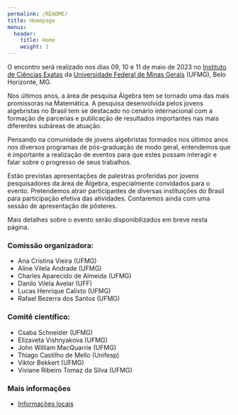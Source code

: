 ```yaml
---
permalink: /README/
title: Homepage
menus:
  header:
    title: Home
    weight: 1
---
```

O encontro será realizado nos dias 09, 10 e 11 de maio de 2023 no [Instituto de Ciências Exatas](https://www.icex.ufmg.br) da [Universidade Federal de Minas Gerais](https://ufmg.br) (UFMG), Belo Horizonte, MG.

Nos últimos anos, a área de pesquisa Álgebra tem se tornado uma das mais promissoras na Matemática. A pesquisa desenvolvida pelos jovens algebristas no Brasil tem se destacado no cenário internacional com a formação de parcerias e publicação de resultados importantes nas mais diferentes subáreas de atuação.

Pensando na comunidade de jovens algebristas formados nos últimos anos nos diversos programas de pós-graduação de modo geral, entendemos que é importante a realização de eventos para que estes possam interagir e falar sobre o progresso de seus trabalhos. 

Estão previstas apresentações de palestras proferidas por jovens pesquisadores da área de Álgebra, especialmente convidados para o evento. Pretendemos atrair participantes de diversas instituições do Brasil para participação efetiva das atividades. Contaremos ainda com uma sessão de apresentação de pôsteres.

Mais detalhes sobre o evento serão disponibilizados em breve nesta página.


### Comissão organizadora:
- Ana Cristina Vieira (UFMG)
- Aline Vilela Andrade (UFMG)
- Charles Aparecido de Almeida (UFMG)
- Danilo Vilela Avelar (UFF)
- Lucas Henrique Calixto (UFMG)
- Rafael Bezerra dos Santos (UFMG)

### Comitê científico:
- Csaba Schneider (UFMG)
- Elizaveta Vishnyakova (UFMG)
- John William MacQuarrie (UFMG)
- Thiago Castilho de Mello (Unifesp)
- Viktor Bekkert (UFMG)
- Viviane Ribeiro Tomaz da Silva (UFMG)

### Mais informações
- [Informações locais](info.md)
